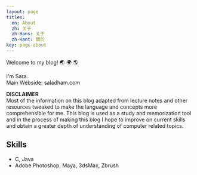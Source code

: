 ```yaml
---
layout: page
titles:
  en: About
  zh: 关于
  zh-Hans: 关于
  zh-Hant: 關於
key: page-about
---
```


Welcome to my blog! :earth_asia: :earth_africa: :earth_americas:

I'm Sara.<br>
Main Webside: saladham.com

**DISCLAIMER**<br>
Most of the information on this blog adapted from lecture notes and other resources tweaked 
to make the language and concepts more comprehensible for me. This blog is used as a study and memorization tool and in the process of making this blog I hope to improve on current
skills and obtain a greater depth of understanding of computer related topics. 

## Skills

- C, Java
- Adobe Photoshop, Maya, 3dsMax, Zbrush